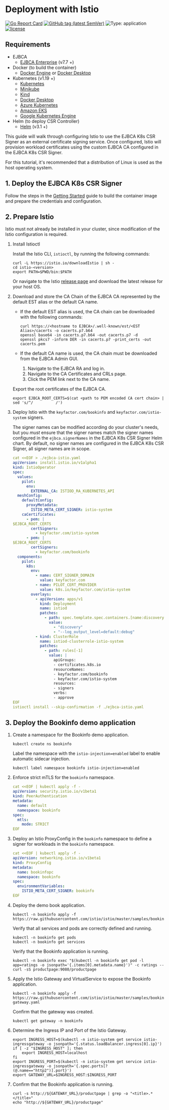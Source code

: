 # Deployment with Istio

[![Go Report Card](https://goreportcard.com/badge/github.com/Keyfactor/ejbca-k8s-csr-signer)](https://goreportcard.com/report/github.com/Keyfactor/ejbca-k8s-csr-signer) [![GitHub tag (latest SemVer)](https://img.shields.io/github/v/tag/keyfactor/ejbca-k8s-csr-signer?label=release)](https://github.com/keyfactor/ejbca-k8s-csr-signer/releases) ![Type: application](https://img.shields.io/badge/Type-application-informational?style=flat-square) [![license](https://img.shields.io/github/license/keyfactor/ejbca-k8s-csr-signer.svg)]()

## Requirements
* EJBCA
    * [EJBCA Enterprise](https://www.primekey.com/products/ejbca-enterprise/) (v7.7 +)
* Docker (to build the container)
    * [Docker Engine](https://docs.docker.com/engine/install/) or [Docker Desktop](https://docs.docker.com/desktop/)
* Kubernetes (v1.19 +)
    * [Kubernetes](https://kubernetes.io/docs/tasks/tools/)
    * [Minikube](https://minikube.sigs.k8s.io/docs/start/)
    * [Kind](https://kind.sigs.k8s.io/docs/user/quick-start/)
    * [Docker Desktop](https://docs.docker.com/desktop/kubernetes/)
    * [Azure Kubernetes](https://azure.microsoft.com/en-us/products/kubernetes-service)
    * [Amazon EKS](https://aws.amazon.com/eks/)
    * [Google Kubernetes Engine](https://cloud.google.com/kubernetes-engine)
* Helm (to deploy CSR Controller)
    * [Helm](https://helm.sh/docs/intro/install/) (v3.1 +)

This guide will walk through configuring Istio to use the EJBCA K8s CSR Signer as an external certificate signing service. Once configured, Istio will provision workload certificates using the custom EJBCA CA configured in the EJBCA K8s CSR Signer.

For this tutorial, it's recommended that a distribution of Linux is used as the host operating system.

## 1. Deploy the EJBCA K8s CSR Signer

Follow the steps in the [Getting Started](getting-started.markdown) guide to build the container image and prepare the credentials and configuration.

## 2. Prepare Istio

Istio must not already be installed in your cluster, since modification of the Istio configuration is required.

1. Install Istioctl

    Install the Istio CLI, `istioctl`, by running the following commands:

    ```shell
    curl -L https://istio.io/downloadIstio | sh -
    cd istio-<version>
    export PATH=$PWD/bin:$PATH
    ```

    Or navigate to the Istio [release page](https://github.com/istio/istio/releases/) and download the latest release for your host OS.

2. Download and store the CA Chain of the EJBCA CA represented by the default EST alias or the default CA name.

    * If the default EST alias is used, the CA chain can be downloaded with the following commands:

        ```shell
        curl https://<hostname to EJBCA>/.well-known/est/<EST Alias>/cacerts -o cacerts.p7.b64
        openssl base64 -in cacerts.p7.b64 -out cacerts.p7 -d
        openssl pkcs7 -inform DER -in cacerts.p7 -print_certs -out cacerts.pem
        ```

    * If the default CA name is used, the CA chain must be downloaded from the EJBCA Admin GUI.

        1. Navigate to the EJBCA RA and log in.
        2. Navigate to the CA Certificates and CRLs page.
        3. Click the PEM link next to the CA name.

    Export the root certificates of the EJBCA CA.

    ```shell
    export EJBCA_ROOT_CERTS=$(cat <path to PEM encoded CA cert chain> | sed 's/^/          /')
    ```

3. Deploy Istio with the `keyfactor.com/bookinfo` and `keyfactor.com/istio-system` signers.

    The signer names can be modified according do your cluster's needs, but you _must_ ensure that the signer names match the signer names configured in the `ejbca.signerNames` in the EJBCA K8s CSR Signer Helm chart. By default, no signer names are configured in the EJBCA K8s CSR Signer, all signer names are in scope.

    ```yaml
    cat <<EOF > ./ejbca-istio.yaml
    apiVersion: install.istio.io/v1alpha1
    kind: IstioOperator
    spec:
      values:
        pilot:
          env:
            EXTERNAL_CA: ISTIOD_RA_KUBERNETES_API
      meshConfig:
        defaultConfig:
          proxyMetadata:
            ISTIO_META_CERT_SIGNER: istio-system
        caCertificates:
          - pem: |
    $EJBCA_ROOT_CERTS
            certSigners:
              - keyfactor.com/istio-system
          - pem: |
    $EJBCA_ROOT_CERTS
            certSigners:
              - keyfactor.com/bookinfo
      components:
        pilot:
          k8s:
            env:
              - name: CERT_SIGNER_DOMAIN
                value: keyfactor.com
              - name: PILOT_CERT_PROVIDER
                value: k8s.io/keyfactor.com/istio-system
            overlays:
              - apiVersion: apps/v1
                kind: Deployment
                name: istiod
                patches:
                  - path: spec.template.spec.containers.[name:discovery].args
                    value:
                      - "discovery"
                      - "--log_output_level=default:debug"
              - kind: ClusterRole
                name: istiod-clusterrole-istio-system
                patches:
                  - path: rules[-1]
                    value: |
                      apiGroups:
                      - certificates.k8s.io
                      resourceNames:
                      - keyfactor.com/bookinfo
                      - keyfactor.com/istio-system
                      resources:
                      - signers
                      verbs:
                      - approve
    EOF
    istioctl install --skip-confirmation -f ./ejbca-istio.yaml
    ```

## 3. Deploy the Bookinfo demo application

1. Create a namespace for the Bookinfo demo application.
    ```shell
    kubectl create ns bookinfo
    ```

    Label the namespace with the `istio-injection=enabled` label to enable automatic sidecar injection.
    ```shell
    kubectl label namespace bookinfo istio-injection=enabled
    ```

2. Enforce strict mTLS for the `bookinfo` namespace.

    ```yaml
    cat <<EOF | kubectl apply -f -
    apiVersion: security.istio.io/v1beta1
    kind: PeerAuthentication
    metadata:
      name: default
      namespace: bookinfo
    spec:
      mtls:
        mode: STRICT
    EOF
    ```

3. Deploy an Istio ProxyConfig in the `bookinfo` namespace to define a signer for workloads in the `bookinfo` namespace.

    ```yaml
    cat <<EOF | kubectl apply -f -
    apiVersion: networking.istio.io/v1beta1
    kind: ProxyConfig
    metadata:
      name: bookinfopc
      namespace: bookinfo
    spec:
      environmentVariables:
        ISTIO_META_CERT_SIGNER: bookinfo
    EOF
    ```

4. Deploy the demo book application.
    
    ```shell
    kubectl -n bookinfo apply -f https://raw.githubusercontent.com/istio/istio/master/samples/bookinfo/platform/kube/bookinfo.yaml
    ```

    Verify that all services and pods are correctly defined and running.

    ```shell
    kubectl -n bookinfo get pods
    kubectl -n bookinfo get services
    ```

    Verify that the Bookinfo application is running.
    ```shell
    kubectl -n bookinfo exec "$(kubectl -n bookinfo get pod -l app=ratings -o jsonpath='{.items[0].metadata.name}')" -c ratings -- curl -sS productpage:9080/productpage
    ```


5. Apply the Istio Gateway and VirtualService to expose the Bookinfo application.
    
    ```shell
    kubectl -n bookinfo apply -f https://raw.githubusercontent.com/istio/istio/master/samples/bookinfo/networking/bookinfo-gateway.yaml
    ```

    Confirm that the gateway was created.

    ```shell
    kubectl get gateway -n bookinfo
    ```

6. Determine the Ingress IP and Port of the Istio Gateway.
    
    ```shell
    export INGRESS_HOST=$(kubectl -n istio-system get service istio-ingressgateway -o jsonpath='{.status.loadBalancer.ingress[0].ip}')
    if [ -z "$INGRESS_HOST" ]; then
        export INGRESS_HOST=localhost
    fi
    export INGRESS_PORT=$(kubectl -n istio-system get service istio-ingressgateway -o jsonpath='{.spec.ports[?(@.name=="http2")].port}')
    export GATEWAY_URL=$INGRESS_HOST:$INGRESS_PORT
    ```

7. Confirm that the Bookinfo application is running.

    ```shell
    curl -s http://${GATEWAY_URL}/productpage | grep -o "<title>.*</title>"
    echo "http://${GATEWAY_URL}/productpage"
    ```